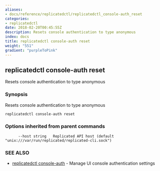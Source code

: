 ```yaml
---
aliases:
- docs/reference/replicatedctl/replicatedctl_console-auth_reset
categories:
- replicatedctl
date: 2018-02-20T00:45:55Z
description: Resets console authentication to type anonymous
index: docs
title: replicatedctl console-auth reset
weight: "551"
gradient: "purpleToPink"
---
```


## replicatedctl console-auth reset

Resets console authentication to type anonymous

### Synopsis


Resets console authentication to type anonymous

```
replicatedctl console-auth reset
```

### Options inherited from parent commands

```
      --host string   Replicated API host (default "unix:///var/run/replicated/replicated-cli.sock")
```

### SEE ALSO
* [replicatedctl console-auth](/api/replicatedctl/replicatedctl_console-auth/)	 - Manage UI console authentication settings

